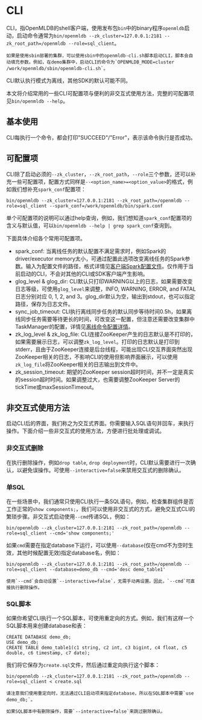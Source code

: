 # CLI

CLI，指OpenMLDB的shell客户端，使用发布包`bin`中的binary程序`openmldb`启动，启动命令通常为`bin/openmldb --zk_cluster=127.0.0.1:2181 --zk_root_path=/openmldb --role=sql_client`。
```{note}
如果是使用sbin部署的集群，可以使用sbin中的openmldb-cli.sh脚本启动CLI，脚本会自动填充参数。例如，在demo集群中，启动CLI的命令为`OPENMLDB_MODE=cluster /work/openmldb/sbin/openmldb-cli.sh`。
```

CLI默认执行模式为离线，其他SDK的默认可能不同。

本文将介绍常用的一些CLI可配置项与便利的非交互式使用方法，完整的可配置项见`bin/openmldb --help`。

## 基本使用

CLI每执行一个命令，都会打印"SUCCEED"/"Error"，表示该命令执行是否成功。

## 可配置项

CLI除了启动必须的`--zk_cluster`，`--zk_root_path`，`--role`三个参数，还可以补充一些可配置项，配置方式同样是`--<option_name>=<option_value>`的格式，例如我们想补充`spark_conf`配置项：
```
bin/openmldb --zk_cluster=127.0.0.1:2181 --zk_root_path=/openmldb --role=sql_client --spark_conf=/work/openmldb/bin/spark.conf
```

单个可配置项的说明可以通过help查询，例如，我们想知道`spark_conf`配置项的含义与默认值，可以`bin/openmldb --help | grep spark_conf`查询到。

下面具体介绍各个常用可配置项。

- spark_conf: 当离线任务的默认配置不满足需求时，例如Spark的driver/executor memory太小，可通过配置此选项改变离线任务的Spark参数。输入为配置文件的路径，格式详情见[客户端Spark配置文件](../reference/client_config/client_spark_config.md)。仅作用于当前启动的CLI，不会对其他的CLI或SDK客户端产生影响。
- glog_level & glog_dir: CLI默认只打印WARNING以上的日志，如果需要改变日志等级，可使用`glog_level`来调整，INFO, WARNING, ERROR, and FATAL日志分别对应 0, 1, 2, and 3。glog_dir默认为空，输出到stdout，也可以指定路径，保存为日志文件。
- sync_job_timeout: CLI执行离线同步任务的默认同步等待时间0.5h，如果离线同步任务需要等待更长的时间，可改变这一配置，但注意还需要改变集群中TaskManager的配置，详情见[离线命令配置详情](../openmldb_sql/ddl/SET_STATEMENT.md#离线命令配置详情)。
- zk_log_level & zk_log_file: CLI连接ZooKeeper产生的日志默认是不打印的，如果需要展示日志，可以调整`zk_log_level`。打印的日志默认是打印到stderr，且由于ZooKeeper连接是后台线程，可能出现CLI交互界面突然出现ZooKeeper相关的日志，不影响CLI的使用但影响界面展示，可以使用`zk_log_file`将ZooKeeper相关的日志输出到文件中。
- zk_session_timeout: 期望的ZooKeeper session超时时间，并不一定是真实的session超时时间。如果调整过大，也需要调整ZooKeeper Server的tickTime或maxSessionTimeout。

## 非交互式使用方法

启动CLI后的界面，我们称之为交互式界面。你需要输入SQL语句并回车，来执行操作。下面介绍一些非交互式的使用方法，方便进行批处理或调试。

### 非交互式删除

在执行删除操作，例如`drop table`, `drop deployment`时，CLI默认需要进行一次确认，以避免误操作。可使用`--interactive=false`来禁用交互式的删除确认。

### 单SQL

在一些场景中，我们通常只使用CLI执行一条SQL语句，例如，检查集群组件是否工作正常的`show components;`，我们可以使用非交互式的方式，避免交互式CLI的繁琐步骤。非交互式启动使用`--cmd`传递SQL，例如：
```
bin/openmldb --zk_cluster=127.0.0.1:2181 --zk_root_path=/openmldb --role=sql_client --cmd='show components;'
```

如果`cmd`需要在指定database下运行，可以使用`--database`(仅在cmd不为空时生效，其他时候配置无效)指定database名，例如：
```
bin/openmldb --zk_cluster=127.0.0.1:2181 --zk_root_path=/openmldb --role=sql_client --database=demo_db --cmd='desc demo_table1'
```
```{note}
使用`--cmd`会自动设置`--interactive=false`，无需手动再设置。因此，`--cmd`可直接执行删除操作。
```

### SQL脚本

如果你希望CLI执行一个SQL脚本，可使用重定向的方式。例如，我们有这样一个SQL脚本用来创建database和表：
```
CREATE DATABASE demo_db;
USE demo_db;
CREATE TABLE demo_table1(c1 string, c2 int, c3 bigint, c4 float, c5 double, c6 timestamp, c7 date);
```
我们将它保存为`create.sql`文件，然后通过重定向执行这个脚本：
```
bin/openmldb --zk_cluster=127.0.0.1:2181 --zk_root_path=/openmldb --role=sql_client < create.sql
```
```{note}
请注意我们使用重定向时，无法通过CLI启动项来指定database，所以在SQL脚本中需要`use demo_db;`。

如果SQL脚本中有删除操作，需要`--interactive=false`来跳过删除确认。
```

